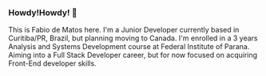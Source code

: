 ### Howdy!Howdy! 👋
This is Fabio de Matos here.
I'm a Junior Developer currently based in Curitiba/PR, Brazil, but planning moving to Canada.
I'm enrolled in a 3 years Analysis and Systems Development course at Federal Institute of Parana.
Aiming into a Full Stack Developer career, but for now focused on acquiring Front-End developer skills.

